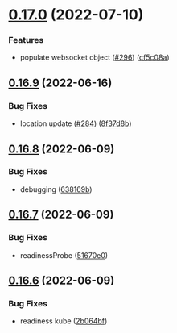# [0.17.0](https://github.com/EddieHubCommunity/api/compare/v0.16.9...v0.17.0) (2022-07-10)


### Features

* populate websocket object ([#296](https://github.com/EddieHubCommunity/api/issues/296)) ([cf5c08a](https://github.com/EddieHubCommunity/api/commit/cf5c08a0322348642433ff8b30d5dc9cdea68c90))



## [0.16.9](https://github.com/EddieHubCommunity/api/compare/v0.16.8...v0.16.9) (2022-06-16)


### Bug Fixes

* location update ([#284](https://github.com/EddieHubCommunity/api/issues/284)) ([8f37d8b](https://github.com/EddieHubCommunity/api/commit/8f37d8b598bf8bbe5cc1cfc8704a258215f5f398))



## [0.16.8](https://github.com/EddieHubCommunity/api/compare/v0.16.7...v0.16.8) (2022-06-09)


### Bug Fixes

* debugging ([638169b](https://github.com/EddieHubCommunity/api/commit/638169b7a12bc94511ff9f27c9d65c049d5bd3db))



## [0.16.7](https://github.com/EddieHubCommunity/api/compare/v0.16.6...v0.16.7) (2022-06-09)


### Bug Fixes

* readinessProbe ([51670e0](https://github.com/EddieHubCommunity/api/commit/51670e072fd6f5596744af53d9588d3717e53713))



## [0.16.6](https://github.com/EddieHubCommunity/api/compare/v0.16.5...v0.16.6) (2022-06-09)


### Bug Fixes

* readiness kube ([2b064bf](https://github.com/EddieHubCommunity/api/commit/2b064bf83624c98ef63f660e6833d0a6bae25753))



